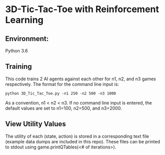 # 3D-Tic-Tac-Toe with Reinforcement Learning

## Environment:

Python 3.6 

## Training

This code trains 2 AI agents against each other for n1, n2, and n3 games respectively. The format for the command line input is:
```
python 3D_Tic_Tac_Toe.py -n1 250 -n2 500 -n3 1000
```
As a convention, n1 < n2 < n3. If no command line input is entered, the default values are set to n1=100, n2=500, and n3=2000.

## View Utility Values
The utility of each (state, action) is stored in a corresponding text file (example data dumps are included in this repo). These files can be printed to stdout using game.printQTables(<# of iterations>).
